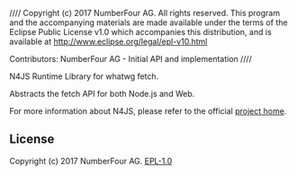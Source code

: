 ////
Copyright (c) 2017 NumberFour AG.
All rights reserved. This program and the accompanying materials
are made available under the terms of the Eclipse Public License v1.0
which accompanies this distribution, and is available at
http://www.eclipse.org/legal/epl-v10.html

Contributors:
  NumberFour AG - Initial API and implementation
////

N4JS Runtime Library for whatwg fetch.

Abstracts the fetch API for both Node.js and Web.

For more information about N4JS, please refer to the official [project home](https://numberfour.github.io/n4js).

## License

Copyright (c) 2017 NumberFour AG.
[EPL-1.0](http://www.eclipse.org/legal/epl-v10.html)
